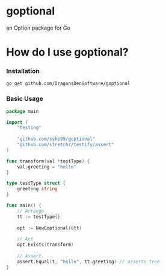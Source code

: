 # goptional
an Option package for Go

How do I use goptional?
====

### Installation

```
go get github.com/DragonsDenSoftware/goptional
```

### Basic Usage

```go
package main

import (
    "testing"
    
	"github.com/syke99/goptional"
	"github.com/stretchr/testify/assert"
)

func transform(val *testType) {
	val.greeting = "hello"
}

type testType struct {
	greeting string
}

func main() {
    // Arrange
    tt := testType{}
    
    opt := NewGoptional(&tt)
    
    // Act
    opt.Exists(transform)
    
    // Assert
    assert.Equal(t, "hello", tt.greeting) // asserts true
}
```
